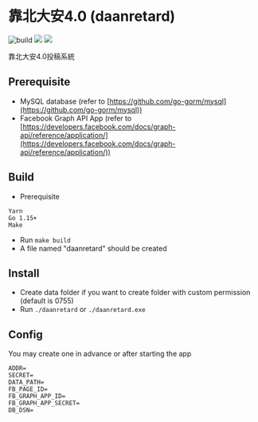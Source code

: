# 靠北大安4.0 (daanretard)

![build](https://github.com/yangszwei/daanretard/workflows/Go%20Test/badge.svg)
[![](https://img.shields.io/badge/status-active%20development-blue)](https://img.shields.io/badge/status-under%20development-blue)
[![](https://tokei.rs/b1/github/yangszwei/daanretard)](https://github.com/yangszwei/daanretard)

靠北大安4.0投稿系統

## Prerequisite

- MySQL database (refer to [https://github.com/go-gorm/mysql](https://github.com/go-gorm/mysql))
- Facebook Graph API App (refer to [https://developers.facebook.com/docs/graph-api/reference/application/](https://developers.facebook.com/docs/graph-api/reference/application/))

## Build

- Prerequisite

```
Yarn
Go 1.15+
Make
```

- Run `make build`
- A file named "daanretard" should be created

## Install

- Create data folder if you want to create folder with custom permission (default is 0755)
- Run `./daanretard` or `./daanretard.exe`

## Config

You may create one in advance or after starting the app

```env
ADDR=
SECRET=
DATA_PATH=
FB_PAGE_ID=
FB_GRAPH_APP_ID=
FB_GRAPH_APP_SECRET=
DB_DSN=
```
